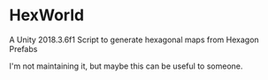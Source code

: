 # HexWorld
A Unity 2018.3.6f1 Script to generate hexagonal maps from Hexagon Prefabs

I'm not maintaining it, but maybe this can be useful to someone.
